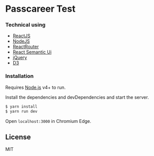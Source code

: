 # Passcareer Test


### Technical using

* [ReactJS](https://reactjs.org/)
* [NodeJS](https://nodejs.org/)
* [ReactRouter](https://reactrouter.com/web/guides/quick-start)
* [React Semantic Ui](https://react.semantic-ui.com/)
* [jQuery](https://code.jquery.com/)
* [D3](https://d3js.org/)


### Installation

Requires [Node.js](https://nodejs.org/) v4+ to run.

Install the dependencies and devDependencies and start the server.

```sh
$ yarn install
$ yarn run dev
```
Open ```localhost:3000``` in Chromium Edge.



License
----

MIT
